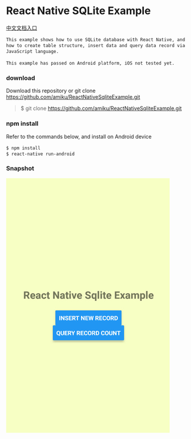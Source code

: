# React Native SQLite Example

[中文文档入口](中文文档.md)

```
This example shows how to use SQLite database with React Native, and how to create table structure, insert data and query data record via JavaScript language.

This example has passed on Android platform, iOS not tested yet.

```

### download

Download this repository or git clone https://github.com/amiku/ReactNativeSqliteExample.git

> $ git clone https://github.com/amiku/ReactNativeSqliteExample.git
>

### npm install

Refer to the commands below, and install on Android device

```
$ npm install
$ react-native run-android

```
### Snapshot
![](src/snapshot.jpg)